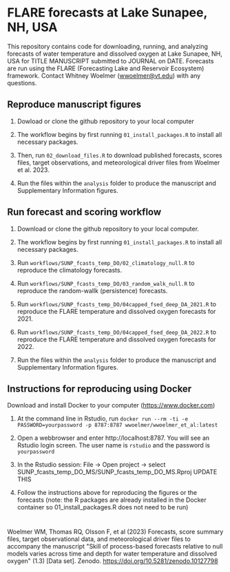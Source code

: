 # FLARE forecasts at Lake Sunapee, NH, USA

This repository contains code for downloading, running, and analyzing forecasts of water temperature and dissolved oxygen at Lake Sunapee, NH, USA for TITLE MANUSCRIPT submitted to JOURNAL on DATE. Forecasts are run using the FLARE (Forecasting Lake and Reservoir Ecosystem) framework. Contact Whitney Woelmer (wwoelmer@vt.edu) with any questions.

## Reproduce manuscript figures

1. Dowload or clone the github repository to your local computer

2. The workflow begins by first running `01_install_packages.R` to install all necessary packages. 

3. Then, run `02_download_files.R` to download published forecasts, scores files, target observations, and meteorological driver files from Woelmer et al. 2023.

4. Run the files within the `analysis` folder to produce the manuscript and Supplementary Information figures.

## Run forecast and scoring workflow

1. Download or clone the github repository to your local computer.

2. The workflow begins by first running `01_install_packages.R` to install all necessary packages. 

3. Run `workflows/SUNP_fcasts_temp_DO/02_climatology_null.R` to reproduce the climatology forecasts.

4. Run `workflows/SUNP_fcasts_temp_DO/03_random_walk_null.R` to reproduce the random-wallk (persistence) forecasts.

5. Run `workflows/SUNP_fcasts_temp_DO/04capped_fsed_deep_DA_2021.R` to reproduce the FLARE temperature and dissolved oxygen forecasts for 2021.

6. Run `workflows/SUNP_fcasts_temp_DO/04capped_fsed_deep_DA_2022.R` to reproduce the FLARE temperature and dissolved oxygen forecasts for 2022.

7. Run the files within the `analysis` folder to produce the manuscript and Supplementary Information figures.

## Instructions for reproducing using Docker
Download and install Docker to your computer (https://www.docker.com)

1. At the command line in Rstudio, run `docker run --rm -ti -e PASSWORD=yourpassword -p 8787:8787 wwoelmer/wwoelmer_et_al:latest`

2. Open a webbrowser and enter http://localhost:8787. You will see an Rstudio login screen. The user name is `rstudio` and the password is `yourpassword`

3. In the Rstudio session: File -> Open project -> select SUNP_fcasts_temp_DO_MS/SUNP_fcasts_temp_DO_MS.Rproj UPDATE THIS

4. Follow the instructions above for reproducing the figures or the forecasts (note: the R packages are already installed in the Docker container so 01_install_packages.R does not need to be run)

# 
Woelmer WM, Thomas RQ, Olsson F, et al (2023) Forecasts, score summary files, target observational data, and meteorological driver files to accompany the manuscript "Skill of process-based forecasts relative to null models varies across time and depth for water temperature and dissolved oxygen" (1.3) [Data set]. Zenodo. <https://doi.org/10.5281/zenodo.10127798>
